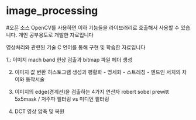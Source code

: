 ﻿# image_processing
 #오픈 소스 OpenCV를 사용하면 이하 기능들을 라이브러리로 호출해서 사용할 수 있습니다. 개인 공부용도로 개발한 자료입니다
 
영상처리와 관련된 기술 C 언어를 통해 구현 및 학습한 자료입니다


1.: 이미지 mach band 현상 검출과 bitmap 파일 헤더 생성

2. 이미지 값 변환 히스토그램 생성과 평활화 - 명세화 - 스트레칭 - 엔드인 서치의  차이와 동작서술

4. 이미지의 edge(경계선)을 검출하는 4가지 연산자 robert sobel prewitt 5x5mask / 저주파 필터링 vs 미디언 핕터링 


6. DCT 영상 압축 및 복원 
